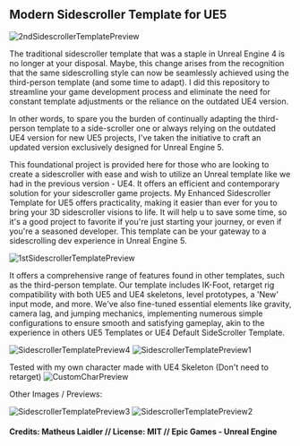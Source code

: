 ## Modern Sidescroller Template for UE5
![2ndSidescrollerTemplatePreview](https://github.com/matheuslaidler/ModernSidescrollerTemplate/assets/76860503/9b74a957-e050-40bd-8add-181e7e92fed1)

The traditional sidescroller template that was a staple in Unreal Engine 4 is no longer at your disposal. Maybe, this change arises from the recognition that the same sidescrolling style can now be seamlessly achieved using the third-person template (and some time to adapt). I did this repository to streamline your game development process and eliminate the need for constant template adjustments or the reliance on the outdated UE4 version. 

In other words, to spare you the burden of continually adapting the third-person template to a side-scroller one or always relying on the outdated UE4 version for new UE5 projects, I've taken the initiative to craft an updated version exclusively designed for Unreal Engine 5.

This foundational project is provided here for those who are looking to create a sidescroller with ease and wish to utilize an Unreal template like we had in the previous version - UE4. It offers an efficient and contemporary solution for your sidescroller game projects. My Enhanced Sidescroller Template for UE5 offers practicality, making it easier than ever for you to bring your 3D sidescroller visions to life. It will help u to save some time, so it's a good project to favorite if you're just starting your journey, or even if you're a seasoned developer. This template can be your gateway to a sidescrolling dev experience in Unreal Engine 5.

![1stSidescrollerTemplatePreview](https://github.com/matheuslaidler/ModernSidescrollerTemplate/assets/76860503/321f23c0-007d-4691-80bd-75e3a63e7174)

It offers a comprehensive range of features found in other templates, such as the third-person template. Our template includes IK-Foot, retarget rig compatibility with both UE5 and UE4 skeletons, level prototypes, a 'New' input mode, and more. We've also fine-tuned essential elements like gravity, camera lag, and jumping mechanics, implementing numerous simple configurations to ensure smooth and satisfying gameplay, akin to the experience in others UE5 Templates or UE4 Default SideScroller Template.

![SidescrollerTemplatePreview4](https://github.com/matheuslaidler/ModernSidescrollerTemplate/assets/76860503/42d82957-495f-4269-a7b2-bb8a4f99b3d6)
![SidescrollerTemplatePreview1](https://github.com/matheuslaidler/ModernSidescrollerTemplate/assets/76860503/a4a872ba-1527-4499-819c-dfba59f779a6)

Tested with my own character made with UE4 Skeleton (Don't need to retarget)
![CustomCharPreview](https://github.com/matheuslaidler/ModernSidescrollerTemplate/assets/76860503/b4a20fbc-510d-48b2-9cdc-f63c65c28dd1)

Other Images / Previews:


![SidescrollerTemplatePreview3](https://github.com/matheuslaidler/ModernSidescrollerTemplate/assets/76860503/d44b2f47-4e46-496c-a1c7-4815fa45f233)
![SidescrollerTemplatePreview2](https://github.com/matheuslaidler/ModernSidescrollerTemplate/assets/76860503/b12a3aae-46f4-4357-9b45-6c8d2cd6e4e0)


#### Credits: Matheus Laidler // License: MIT // Epic Games - Unreal Engine
